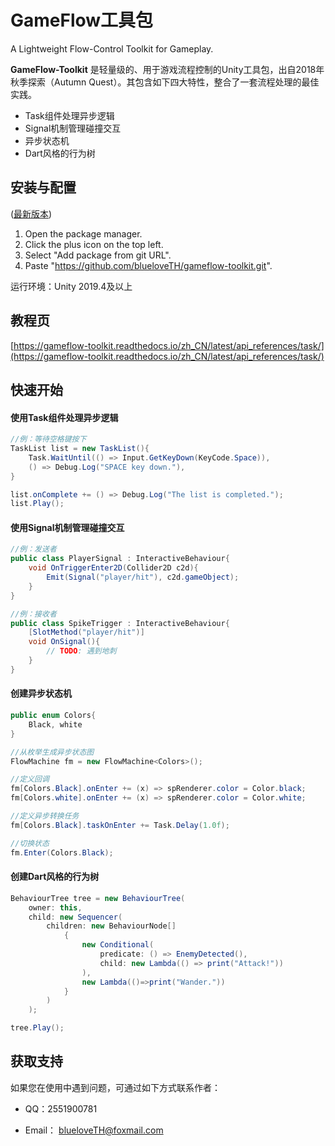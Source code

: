 # GameFlow工具包

A Lightweight Flow-Control Toolkit for Gameplay.

**GameFlow-Toolkit** 是轻量级的、用于游戏流程控制的Unity工具包，出自2018年秋季探索（Autumn Quest）。其包含如下四大特性，整合了一套流程处理的最佳实践。

+   Task组件处理异步逻辑
+   Signal机制管理碰撞交互
+   异步状态机
+   Dart风格的行为树

## 安装与配置

([最新版本](https://github.com/blueloveTH/gameflow-toolkit/releases/latest))

1. Open the package manager.
2. Click the plus icon on the top left.
3. Select "Add package from git URL".
4. Paste "https://github.com/blueloveTH/gameflow-toolkit.git".

运行环境：Unity 2019.4及以上



## 教程页

[https://gameflow-toolkit.readthedocs.io/zh_CN/latest/api_references/task/](https://gameflow-toolkit.readthedocs.io/zh_CN/latest/api_references/task/)



## 快速开始

#### 使用Task组件处理异步逻辑

```c#
//例：等待空格键按下
TaskList list = new TaskList(){
    Task.WaitUntil(() => Input.GetKeyDown(KeyCode.Space)),
    () => Debug.Log("SPACE key down."),
}

list.onComplete += () => Debug.Log("The list is completed.");
list.Play();
```

#### 使用Signal机制管理碰撞交互

```c#
//例：发送者
public class PlayerSignal : InteractiveBehaviour{
    void OnTriggerEnter2D(Collider2D c2d){
        Emit(Signal("player/hit"), c2d.gameObject);
    }
}

//例：接收者
public class SpikeTrigger : InteractiveBehaviour{
    [SlotMethod("player/hit")]
    void OnSignal(){
        // TODO: 遇到地刺
    }
}
```


#### 创建异步状态机

```c#
public enum Colors{
    Black, white
}

//从枚举生成异步状态图
FlowMachine fm = new FlowMachine<Colors>();

//定义回调
fm[Colors.Black].onEnter += (x) => spRenderer.color = Color.black;
fm[Colors.white].onEnter += (x) => spRenderer.color = Color.white;

//定义异步转换任务
fm[Colors.Black].taskOnEnter += Task.Delay(1.0f);

//切换状态
fm.Enter(Colors.Black);
```


#### 创建Dart风格的行为树

```csharp
BehaviourTree tree = new BehaviourTree(
	owner: this,
	child: new Sequencer(
		children: new BehaviourNode[]
			{
				new Conditional(
					predicate: () => EnemyDetected(),
					child: new Lambda(() => print("Attack!"))
				),
				new Lambda(()=>print("Wander."))
			}
		)
	);

tree.Play();
```



## 获取支持

如果您在使用中遇到问题，可通过如下方式联系作者：

+ QQ：2551900781

+ Email： blueloveTH@foxmail.com
